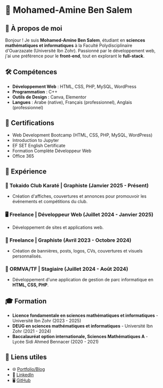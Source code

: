 # 👋 Mohamed-Amine Ben Salem

## 🎯 À propos de moi
Bonjour ! Je suis **Mohamed-Amine Ben Salem**, étudiant en **sciences mathématiques et informatiques** à la Faculté Polydisciplinaire d'Ouarzazate (Université Ibn Zohr). Passionné par le développement web, j'ai une préférence pour le **front-end**, tout en explorant le **full-stack**.

## 🛠️ Compétences
- **Développement Web** : HTML, CSS, PHP, MySQL, WordPress
- **Programmation** : C++
- **Outils de Design** : Canva, Elementor
- **Langues** : Arabe (native), Français (professionnel), Anglais (professionnel)

## 📜 Certifications
- Web Development Bootcamp (HTML, CSS, PHP, MySQL, WordPress)
- Introduction to Jupyter
- EF SET English Certificate
- Formation Complète Développeur Web
- Office 365

## 💼 Expérience
### 🎨 Tokaido Club Karaté | **Graphiste** (Janvier 2025 - Présent)
- Création d'affiches, couvertures et annonces pour promouvoir les événements et compétitions du club.

### 🖥️ Freelance | **Développeur Web** (Juillet 2024 - Janvier 2025)
- Développement de sites et applications web.

### 🎨 Freelance | **Graphiste** (Avril 2023 - Octobre 2024)
- Création de bannières, posts, logos, CVs, couvertures et visuels personnalisés.

### 🏢 ORMVA/TF | **Stagiaire** (Juillet 2024 - Août 2024)
- Développement d'une application de gestion de parc informatique en **HTML, CSS, PHP**.

## 🎓 Formation
- **Licence fondamentale en sciences mathématiques et informatiques** - Université Ibn Zohr (2023 - 2025)
- **DEUG en sciences mathématiques et informatiques** - Université Ibn Zohr (2021 - 2024)
- **Baccalauréat option internationale, Sciences Mathématiques A** - Lycée Sidi Ahmed Bennacer (2020 - 2021)

## 📌 Liens utiles
- 🌐 [Portfolio/Blog](https://codewebhelp.blogspot.com/)
- 💼 [LinkedIn](https://www.linkedin.com/in/ben-salem-mohamed-amine)
- 🖥️ [GitHub](https://github.com/medaminebensalem)



